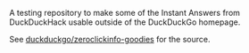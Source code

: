 A testing repository to make some of the Instant Answers from DuckDuckHack
usable outside of the DuckDuckGo homepage.

See [duckduckgo/zeroclickinfo-goodies](https://github.com/duckduckgo/zeroclickinfo-goodies)
for the source.

